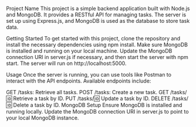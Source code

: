 Project Name
This project is a simple backend application built with Node.js and MongoDB. It provides a RESTful API for managing tasks. The server is set up using Express.js, and MongoDB is used as the database to store task data.

Getting Started
To get started with this project, clone the repository and install the necessary dependencies using npm install. Make sure MongoDB is installed and running on your local machine. Update the MongoDB connection URI in server.js if necessary, and then start the server with npm start. The server will run on http://localhost:5000.

Usage
Once the server is running, you can use tools like Postman to interact with the API endpoints. Available endpoints include:

GET /tasks: Retrieve all tasks.
POST /tasks: Create a new task.
GET /tasks/:id: Retrieve a task by ID.
PUT /tasks/:id: Update a task by ID.
DELETE /tasks/:id: Delete a task by ID.
MongoDB Setup
Ensure MongoDB is installed and running locally. Update the MongoDB connection URI in server.js to point to your local MongoDB instance.